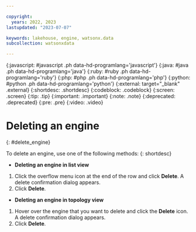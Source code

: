 ```yaml
---

copyright:
  years: 2022, 2023
lastupdated: "2023-07-07"

keywords: lakehouse, engine, watsonx.data
subcollection: watsonxdata

---
```


{:javascript: #javascript .ph data-hd-programlang='javascript'}
{:java: #java .ph data-hd-programlang='java'}
{:ruby: #ruby .ph data-hd-programlang='ruby'}
{:php: #php .ph data-hd-programlang='php'}
{:python: #python .ph data-hd-programlang='python'}
{:external: target="_blank" .external}
{:shortdesc: .shortdesc}
{:codeblock: .codeblock}
{:screen: .screen}
{:tip: .tip}
{:important: .important}
{:note: .note}
{:deprecated: .deprecated}
{:pre: .pre}
{:video: .video}

# Deleting an engine
{: #delete_engine}

To delete an engine, use one of the following methods:
{: shortdesc}

- **Deleting an engine in list view**

1. Click the overflow menu icon at the end of the row and click **Delete**. A delete confirmation dialog appears.
2. Click **Delete**.

- **Deleting an engine in topology view**

1. Hover over the engine that you want to delete and click the **Delete** icon. A delete confirmation dialog appears.
2. Click **Delete**.
